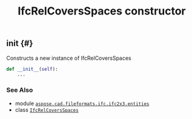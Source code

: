 ﻿---
title: IfcRelCoversSpaces constructor
second_title: Aspose.CAD for Python via .NET API References
description: 
type: docs
weight: 10
url: /python-net/aspose.cad.fileformats.ifc.ifc2x3.entities/ifcrelcoversspaces/__init__/
is_root: false
---

## __init__ {#}

Constructs a new instance of IfcRelCoversSpaces



```python
def __init__(self):
    ...
```





### See Also
* module [`aspose.cad.fileformats.ifc.ifc2x3.entities`](../../)
* class [`IfcRelCoversSpaces`](/cad/python-net/aspose.cad.fileformats.ifc.ifc2x3.entities/ifcrelcoversspaces)
